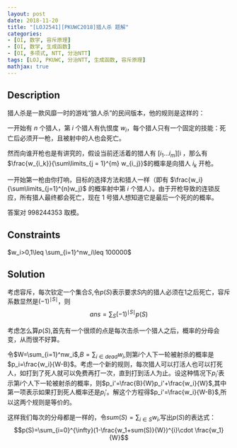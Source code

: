 ```yaml
---
layout: post
date: 2018-11-20
title: "[LOJ2541][PKUWC2018]猎人杀 题解"
categories:
- [OI, 数学, 容斥原理]
- [OI, 数学, 生成函数]
- [OI, 多项式, NTT, 分治NTT]
tags: [LOJ, PKUWC, 分治NTT, 生成函数, 容斥原理]
mathjax: true
---
```


## Description

猎人杀是一款风靡一时的游戏“狼人杀”的民间版本，他的规则是这样的：

一开始有 $n$ 个猎人，第 $i$ 个猎人有仇恨度 $w_i$，每个猎人只有一个固定的技能：死亡后必须开一枪，且被射中的人也会死亡。

<!-- more -->

然而向谁开枪也是有讲究的，假设当前还活着的猎人有 $[i_1\ldots i_m]$[i ，那么有 $\frac{w_{i_k}}{\sum\limits_{j = 1}^{m} w_{i_j}}$的概率是向猎人 $i_k$ 开枪。

一开始第一枪由你打响，目标的选择方法和猎人一样（即有 $\frac{w_i}{\sum\limits_{j=1}^{n}w_j}$ 的概率射中第 $i$ 个猎人）。由于开枪导致的连锁反应，所有猎人最终都会死亡，现在 $1$ 号猎人想知道它是最后一个死的的概率。

答案对 $998244353$ 取模。

## Constraints
$w_i>0,1\leq \sum_{i=1}^nw_i\leq 100000$

## Solution

考虑容斥，每次钦定一个集合$S$,令$p(S)$表示要求$S$内的猎人必须在$1$之后死亡，容斥系数显然是$(-1)^{\mid S\mid}$，则
$$ans=\sum_S(-1)^{\mid S\mid}p(S)$$

考虑怎么算$p(S)$,首先有一个很烦的点是每次击杀一个猎人之后，概率的分母会变，从而很不好算。

令$W=\sum_{i=1}^nw_i$,$B=\sum_{i\in dead}w_i$,则第$i$个人下一轮被射杀的概率是$p_i=\frac{w_i}{W-B}$。考虑一个新的规则，每次猎人可以打活人也可以打死人，如打到了死人就可以免费再打一次，直到打到活人为止。设这种情况下$p_i'$表示第$i$个人下一轮被射杀的概率，则$p_i'=\frac{B}{W}p_i'+\frac{w_i}{W}$,其中第一项表示如果打到死人概率还是$p_i'$。解这个方程得$p_i'=\frac{w_i}{W-B}$,所以这两个规则是等价的。

这样我们每次的分母都是一样的，令$sum(S)=\sum_{i\in S}w_i$,写出$p(S)$的表达式：
$$p(S)=\sum_{i=0}^{\infty}(1-\frac{w_1+sum(S)}{W})^{i}\cdot \frac{w_1}{W}$$